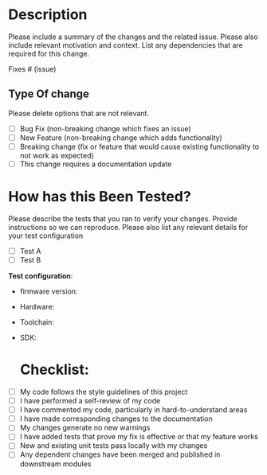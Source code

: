 # Description

Please include a summary of the changes and the related issue. Please also include relevant motivation and context. List any dependencies that are required for this change.

Fixes # (issue)

## Type Of change

Please delete options that are not relevant.

- [ ] Bug Fix (non-breaking change which fixes an issue)
- [ ] New Feature (non-breaking change which adds functionality)
- [ ] Breaking change (fix or feature that would cause existing functionality to not work as expected)
- [ ] This change requires a documentation update

# How has this Been Tested?

Please describe the tests that you ran to verify your changes. Provide instructions so we can reproduce. Please also list any relevant details for your test configuration

- [ ] Test A
- [ ] Test B

**Test configuration**:
* firmware version:
* Hardware:
* Toolchain:
* SDK:

  # Checklist:

- [ ] My code follows the style guidelines of this project
- [ ] I have performed a self-review of my code
- [ ] I have commented my code, particularly in hard-to-understand areas
- [ ] I have made corresponding changes to the documentation
- [ ] My changes generate no new warnings
- [ ] I have added tests that prove my fix is effective or that my feature works
- [ ] New and existing unit tests pass locally with my changes
- [ ] Any dependent changes have been merged and published in downstream modules
